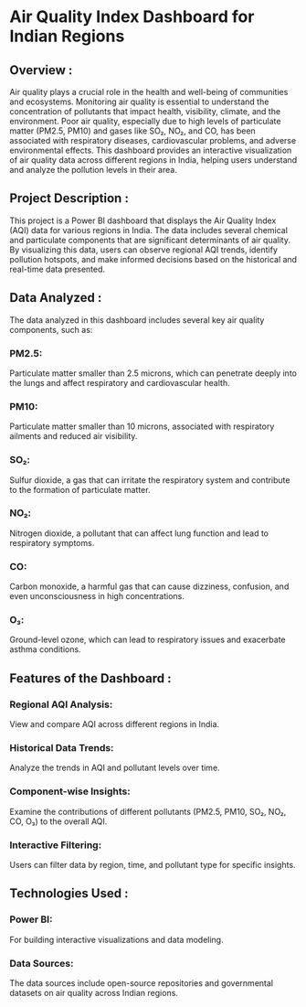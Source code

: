 <h1>Air Quality Index Dashboard for Indian Regions</h1>
<h2>Overview :</h2>
Air quality plays a crucial role in the health and well-being of communities and ecosystems. Monitoring air quality is essential to understand the concentration of pollutants that impact health, visibility, climate, and the environment. Poor air quality, especially due to high levels of particulate matter (PM2.5, PM10) and gases like SO₂, NO₂, and CO, has been associated with respiratory diseases, cardiovascular problems, and adverse environmental effects. This dashboard provides an interactive visualization of air quality data across different regions in India, helping users understand and analyze the pollution levels in their area.

<h2>Project Description :</h2>
This project is a Power BI dashboard that displays the Air Quality Index (AQI) data for various regions in India. The data includes several chemical and particulate components that are significant determinants of air quality. By visualizing this data, users can observe regional AQI trends, identify pollution hotspots, and make informed decisions based on the historical and real-time data presented.

<h2>Data Analyzed :</h2>
The data analyzed in this dashboard includes several key air quality components, such as:

<h3>PM2.5:</h3> Particulate matter smaller than 2.5 microns, which can penetrate deeply into the lungs and affect respiratory and cardiovascular health.
<h3>PM10: </h3>Particulate matter smaller than 10 microns, associated with respiratory ailments and reduced air visibility.
<h3>SO₂:</h3> Sulfur dioxide, a gas that can irritate the respiratory system and contribute to the formation of particulate matter.
<h3>NO₂:</h3> Nitrogen dioxide, a pollutant that can affect lung function and lead to respiratory symptoms.
<h3>CO: </h3>Carbon monoxide, a harmful gas that can cause dizziness, confusion, and even unconsciousness in high concentrations.
<h3>O₃: </h3>Ground-level ozone, which can lead to respiratory issues and exacerbate asthma conditions.

<h2>Features of the Dashboard :</h2>
<h3>Regional AQI Analysis:</h3> View and compare AQI across different regions in India.
<h3>Historical Data Trends: </h3>Analyze the trends in AQI and pollutant levels over time.
<h3>Component-wise Insights: </h3>Examine the contributions of different pollutants (PM2.5, PM10, SO₂, NO₂, CO, O₃) to the overall AQI.
<h3>Interactive Filtering:</h3> Users can filter data by region, time, and pollutant type for specific insights.
<h2>Technologies Used :</h2>
<h3>Power BI: </h3>For building interactive visualizations and data modeling.
<h3>Data Sources: </h3>The data sources include open-source repositories and governmental datasets on air quality across Indian regions.
